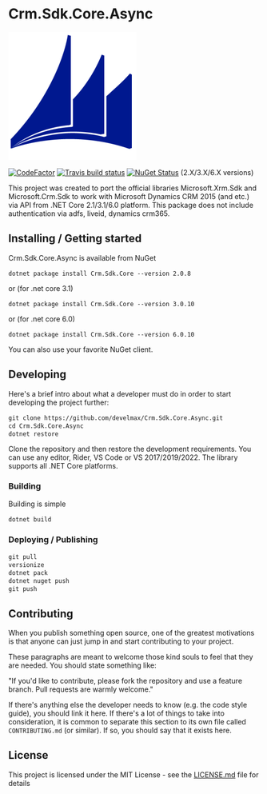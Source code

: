 # Crm.Sdk.Core.Async

![Logo of the project](https://github.com/develmax/Crm.Sdk.Core.Async/blob/master/Crm.Sdk.Core.Async.Package/icon.png)

[![CodeFactor](https://www.codefactor.io/repository/github/develmax/crm.sdk.core.async/badge)](https://www.codefactor.io/repository/github/develmax/crm.sdk.core.async)
[![Travis build status](https://api.travis-ci.com/develmax/Crm.Sdk.Core.Async.svg?branch=master)](https://travis-ci.com/github/develmax/Crm.Sdk.Core.Async?branch=master)
[![NuGet Status](https://img.shields.io/nuget/v/Crm.Sdk.Core.svg?style=flat)](https://www.nuget.org/packages/Crm.Sdk.Core/) (2.X/3.X/6.X versions)

This project was created to port the official libraries Microsoft.Xrm.Sdk and Microsoft.Crm.Sdk to work with Microsoft Dynamics CRM 2015 (and etc.) via API from .NET Core 2.1/3.1/6.0 platform. This package does not include authentication via adfs, liveid, dynamics crm365.

## Installing / Getting started

Crm.Sdk.Core.Async is available from NuGet

```shell
dotnet package install Crm.Sdk.Core --version 2.0.8
```
or (for .net core 3.1)
```shell
dotnet package install Crm.Sdk.Core --version 3.0.10
```
or (for .net core 6.0)
```shell
dotnet package install Crm.Sdk.Core --version 6.0.10
```

You can also use your favorite NuGet client.

## Developing

Here's a brief intro about what a developer must do in order to start developing
the project further:

```shell
git clone https://github.com/develmax/Crm.Sdk.Core.Async.git
cd Crm.Sdk.Core.Async
dotnet restore
```

Clone the repository and then restore the development requirements. You can use
any editor, Rider, VS Code or VS 2017/2019/2022. The library supports all .NET Core
platforms.

### Building

Building is simple

```shell
dotnet build
```

### Deploying / Publishing

```shell
git pull
versionize
dotnet pack
dotnet nuget push
git push
```

## Contributing

When you publish something open source, one of the greatest motivations is that
anyone can just jump in and start contributing to your project.

These paragraphs are meant to welcome those kind souls to feel that they are
needed. You should state something like:

"If you'd like to contribute, please fork the repository and use a feature
branch. Pull requests are warmly welcome."

If there's anything else the developer needs to know (e.g. the code style
guide), you should link it here. If there's a lot of things to take into
consideration, it is common to separate this section to its own file called
`CONTRIBUTING.md` (or similar). If so, you should say that it exists here.

## License

This project is licensed under the MIT License - see the [LICENSE.md](LICENSE.md) file for details

